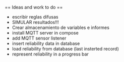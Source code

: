 == Ideas and work to do ==
* escribir reglas difusas
* SIMULAR resultados!!!
* Crear almacenamiento de variables e informes
* install MQTT server in compose
* add MQTT sensor listener
* insert reliability data in database
* load reliability from database (last insterted record)
* represent reliability in a progress bar

